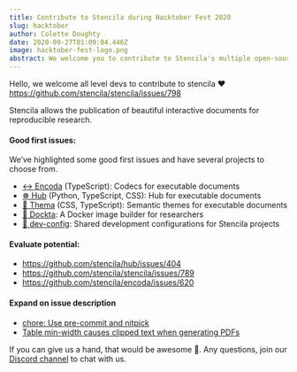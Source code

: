 ```yaml
---
title: Contribute to Stencila during Hacktober Fest 2020
slug: hacktober
author: Colette Doughty
date: 2020-09-27T01:09:04.446Z
image: hacktober-fest-logo.png
abstract: We welcome you to contribute to Stencila's multiple open-source projects.
---
```

Hello, we welcome all level devs to contribute to[](https://github.com/stencila/stencila/issues/798) stencila ❤️ <https://github.com/stencila/stencila/issues/798>

Stencila allows the publication of beautiful interactive documents for reproducible research.

#### Good first issues:

We’ve highlighted some good first issues and have several projects to choose from.

* [↔️ Encoda](https://github.com/stencila/encoda/labels/good%20first%20issue) (TypeScript): Codecs for executable documents
* [☸️ Hub](https://github.com/stencila/hub/issues?q=label%3A%22good+first+issue%22+is%3Aissue+is%3Aopen) (Python, TypeScript, CSS): Hub for executable documents
* [🎨 Thema](https://github.com/stencila/thema/issues?q=label%3A%22good+first+issue%22+is%3Aissue+is%3Aopen) (CSS, TypeScript): Semantic themes for executable documents
* [🐳 Dockta](https://github.com/stencila/dockta/issues?q=label%3A%22good+first+issue%22+is%3Aissue+is%3Aopen): A Docker image builder for researchers
* [🔧 dev-config](https://github.com/stencila/dev-config/labels/good%20first%20issue): Shared development configurations for Stencila projects

#### Evaluate potential:

* <https://github.com/stencila/hub/issues/404>
* <https://github.com/stencila/stencila/issues/789>
* <https://github.com/stencila/encoda/issues/620>

#### Expand on issue description

* [chore: Use pre-commit and nitpick](https://github.com/stencila/hub/issues/407)
* [Table min-width causes clipped text when generating PDFs](https://github.com/stencila/thema/issues/9)

If you can give us a hand, that would be awesome 💪. Any questions, join our [Discord channel](https://discord.gg/uFtQtk9) to chat with us.